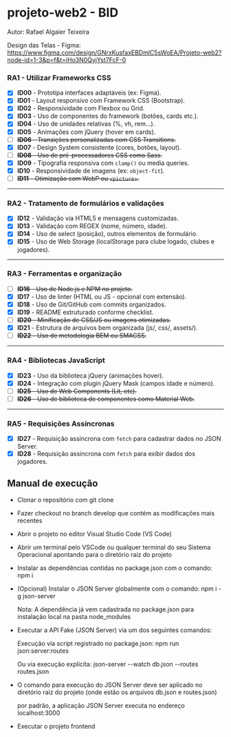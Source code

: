 # projeto-web2 - BID

Autor: Rafael Algaier Teixeira

Design das Telas - Figma:
https://www.figma.com/design/GNrxKusfaxEBDmlC5sWoEA/Projeto-web2?node-id=1-3&p=f&t=iHo3N0QyjYst7FcF-0

### RA1 - Utilizar Frameworks CSS

- [x] **ID00** - Prototipa interfaces adaptáveis (ex: Figma).
- [x] **ID01** - Layout responsivo com Framework CSS (Bootstrap).
- [x] **ID02** - Responsividade com Flexbox ou Grid.
- [x] **ID03** - Uso de componentes do framework (botões, cards etc.).
- [x] **ID04** - Uso de unidades relativas (%, vh, rem...).
- [x] **ID05** - Animações com jQuery (hover em cards).
- [ ] ~~**ID06** - Transições personalizadas com CSS Transitions.~~
- [x] **ID07** - Design System consistente (cores, botões, layout).
- [ ] ~~**ID08** - Uso de pré-processadores CSS como Sass.~~
- [x] **ID09** - Tipografia responsiva com `clamp()` ou media queries.
- [x] **ID10** - Responsividade de imagens (ex: `object-fit`).
- [ ] ~~**ID11** - Otimização com WebP ou `<picture>`.~~

---

### RA2 - Tratamento de formulários e validações

- [x] **ID12** - Validação via HTML5 e mensagens customizadas.
- [x] **ID13** - Validação com REGEX (nome, número, idade).
- [x] **ID14** - Uso de select (posição), outros elementos de formulário.
- [x] **ID15** - Uso de Web Storage (localStorage para clube logado, clubes e jogadores).

---

### RA3 - Ferramentas e organização

- [ ] ~~**ID16** - Uso de Node.js e NPM no projeto.~~
- [x] **ID17** - Uso de linter (HTML ou JS - opcional com extensão).  
- [x] **ID18** - Uso de Git/GitHub com commits organizados.
- [x] **ID19** - README estruturado conforme checklist.
- [ ] ~~**ID20** - Minificação de CSS/JS ou imagens otimizadas.~~
- [x] **ID21** - Estrutura de arquivos bem organizada (js/, css/, assets/).
- [ ] ~~**ID22** - Uso de metodologia BEM ou SMACSS.~~

---

### RA4 - Bibliotecas JavaScript

- [x] **ID23** - Uso da biblioteca jQuery (animações hover).
- [x] **ID24** - Integração com plugin jQuery Mask (campos idade e número).
- [ ] ~~**ID25** - Uso de Web Components (Lit, etc).~~
- [ ] ~~**ID26** - Uso de biblioteca de componentes como Material Web.~~

---

### RA5 - Requisições Assíncronas

- [x] **ID27** - Requisição assíncrona com `fetch` para cadastrar dados no JSON Server.
- [x] **ID28** - Requisição assíncrona com `fetch` para exibir dados dos jogadores.

## Manual de execução

* Clonar o repositório com git clone

*  Fazer checkout no branch develop que contém as modificações mais recentes

*  Abrir o projeto no editor Visual Studio Code (VS Code)

*  Abrir um terminal pelo VSCode ou qualquer terminal do seu Sistema Operacional apontando para o diretório raiz do projeto

*  Instalar as dependências contidas no package.json com o comando: npm i

*   (Opcional) Instalar o JSON Server globalmente com o comando: npm i -g json-server

    Nota: A dependência já vem cadastrada no package.json para instalação local na pasta node_modules

*  Executar a API Fake (JSON Server) via um dos seguintes comandos:

    Execução via script registrado no package.json: npm run json:server:routes

    Ou via execução explícita: json-server --watch db.json --routes routes.json

*  O comando para execução do JSON Server deve ser aplicado no diretório raiz do projeto (onde estão os arquivos db.json e routes.json)

    por padrão, a aplicação JSON Server executa no endereço localhost:3000

*  Executar o projeto frontend


